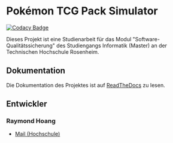 # Pokémon TCG Pack Simulator

[![Codacy Badge](https://app.codacy.com/project/badge/Grade/8b58d45061c64747946e4ad1f2c38436)](https://app.codacy.com/gh/GreydonDesu/pokemon-tcg-simulator/dashboard?utm_source=gh&utm_medium=referral&utm_content=&utm_campaign=Badge_grade)

Dieses Projekt ist eine Studienarbeit für das Modul "Software-Qualitätssicherung" des Studiengangs Informatik (Master) an der Technischen Hochschule Rosenheim.

## Dokumentation

Die Dokumentation des Projektes ist auf [ReadTheDocs](https://pokemon-tcg-simulator.readthedocs.io/de/latest/) zu lesen.

## Entwickler

### Raymond Hoang

- [Mail (Hochschule)](mailto:raymond.hoang@stud.th-rosenheim.de)
